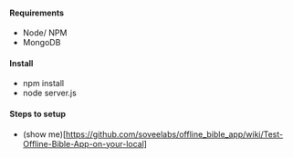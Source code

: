 #### Requirements
* Node/ NPM
* MongoDB

#### Install
* npm install
* node server.js

#### Steps to setup
* (show me)[https://github.com/soveelabs/offline_bible_app/wiki/Test-Offline-Bible-App-on-your-local]
